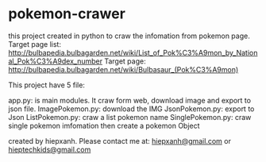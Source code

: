 # pokemon-crawer
this project created in python to craw the infomation from pokemon page.
Target page list: http://bulbapedia.bulbagarden.net/wiki/List_of_Pok%C3%A9mon_by_National_Pok%C3%A9dex_number
Target page: http://bulbapedia.bulbagarden.net/wiki/Bulbasaur_(Pok%C3%A9mon)

This project have 5 file:

app.py: is main modules. It craw form web, download image and export to json file.
ImagePokemon.py: download the IMG 
JsonPokemon.py: export to Json
ListPokemon.py: craw a list pokemon name
SinglePokemon.py: craw single pokemon imfomation then create a pokemon Object

created by hiepxanh. Please contact me at: hiepxanh@gmail.com or hieptechkids@gmail.com
